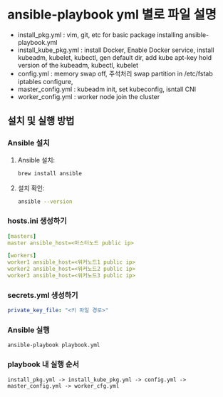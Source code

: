 # ansible-playbook yml 별로 파일 설명
- install_pkg.yml : vim, git, etc for basic package installing ansible-playbook.yml
- install_kube_pkg.yml : install Docker, Enable Docker service, 
			install kubeadm, kubelet, kubectl, gen default dir, add kube apt-key
			hold version of the kubeadm, kubectl, kubelet
- config.yml : memory swap off, 주석처리 swap partition in /etc/fstab
		iptables configure, 
- master_config.yml : kubeadm init, set kubeconfig, isntall CNI
- worker_config.yml : worker node join the cluster

## 설치 및 실행 방법
### Ansible 설치
1. Ansible 설치:
    ```sh
    brew install ansible
    ```

2. 설치 확인:
    ```sh
    ansible --version
    ```

### hosts.ini 생성하기
```yaml
[masters]
master ansible_host=<마스터노드 public ip>

[workers]
worker1 ansible_host=<워커노드1 public ip>
worker2 ansible_host=<워커노드2 public ip>
worker3 ansible_host=<워커노드3 public ip>
```

### secrets.yml 생성하기
```yaml
private_key_file: "<키 파일 경로>"
```

### Ansible 실행
```
ansible-playbook playbook.yml
```

### playbook 내 실행 순서
	install_pkg.yml -> install_kube_pkg.yml -> config.yml -> master_config.yml -> worker_cfg.yml




